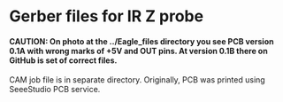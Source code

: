 # Gerber files for IR Z probe

#### CAUTION: On photo at the ../Eagle_files directory you see PCB version 0.1A with wrong marks of +5V and OUT pins. At version 0.1B there on GitHub is set of correct files.

CAM job file is in separate directory. Originally, PCB was printed using SeeeStudio PCB service.
